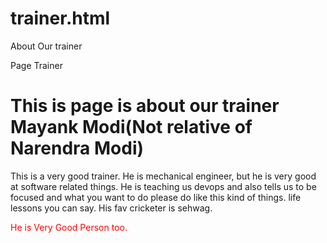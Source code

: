 # trainer.html
About Our trainer 
<html>
<head>
Page Trainer
</head>
<body>

<h1>This is page is about our trainer Mayank Modi(Not relative of Narendra Modi)</h1>
<p>This is a very good trainer.
  He is mechanical engineer, but he is very good at software related things. He is teaching us devops and also tells us to be focused and what you want to do please do like this kind of things. life lessons you can say.
  His fav cricketer is sehwag.
  </p>
  <p style="color: red"> He is Very Good Person too. </p>

</body>
</html>
